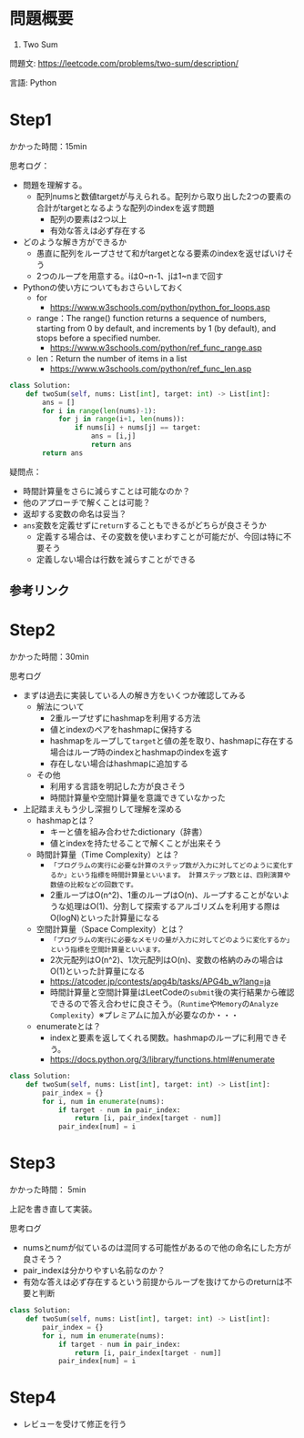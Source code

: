 # 問題概要
1. Two Sum

問題文: https://leetcode.com/problems/two-sum/description/

言語: Python

# Step1

かかった時間：15min

思考ログ：
- 問題を理解する。
  - 配列numsと数値targetが与えられる。配列から取り出した2つの要素の合計がtargetとなるような配列のindexを返す問題
    - 配列の要素は2つ以上
    - 有効な答えは必ず存在する
- どのような解き方ができるか
  - 愚直に配列をループさせて和がtargetとなる要素のindexを返せばいけそう
  - 2つのループを用意する。iは0~n-1、jは1~nまで回す
- Pythonの使い方についてもおさらいしておく
  - for
    - https://www.w3schools.com/python/python_for_loops.asp
  - range：The range() function returns a sequence of numbers, starting from 0 by default, and increments by 1 (by default), and stops before a specified number.
    - https://www.w3schools.com/python/ref_func_range.asp
  - len：Return the number of items in a list
    - https://www.w3schools.com/python/ref_func_len.asp
  
```python
class Solution:
    def twoSum(self, nums: List[int], target: int) -> List[int]:
        ans = []
        for i in range(len(nums)-1):
            for j in range(i+1, len(nums)):
                if nums[i] + nums[j] == target:
                    ans = [i,j]
                    return ans
        return ans
```
疑問点：
- 時間計算量をさらに減らすことは可能なのか？
- 他のアプローチで解くことは可能？
- 返却する変数の命名は妥当？
- ```ans```変数を定義せずに```return```することもできるがどちらが良さそうか
  - 定義する場合は、その変数を使いまわすことが可能だが、今回は特に不要そう
  - 定義しない場合は行数を減らすことができる

参考リンク
- 

# Step2
かかった時間：30min

思考ログ
- まずは過去に実装している人の解き方をいくつか確認してみる
  - 解法について
    - 2重ループせずにhashmapを利用する方法
    - 値とindexのペアをhashmapに保持する
    - hashmapをループして```target```と値の差を取り、hashmapに存在する場合はループ時のindexとhashmapのindexを返す
    - 存在しない場合はhashmapに追加する
  - その他
    - 利用する言語を明記した方が良さそう
    - 時間計算量や空間計算量を意識できていなかった
- 上記踏まえもう少し深掘りして理解を深める
  - hashmapとは？
    - キーと値を組み合わせたdictionary（辞書）
    - 値とindexを持たせることで解くことが出来そう
  - 時間計算量（Time Complexity）とは？
    - ```「プログラムの実行に必要な計算のステップ数が入力に対してどのように変化するか」という指標を時間計算量といいます。 計算ステップ数とは、四則演算や数値の比較などの回数です。```
    - 2重ループはO(n^2)、1重のループはO(n)、ループすることがないような処理はO(1)、分割して探索するアルゴリズムを利用する際はO(logN)といった計算量になる
  - 空間計算量（Space Complexity）とは？
    - ```「プログラムの実行に必要なメモリの量が入力に対してどのように変化するか」という指標を空間計算量といいます。```
    - 2次元配列はO(n^2)、1次元配列はO(n)、変数の格納のみの場合はO(1)といった計算量になる
    - https://atcoder.jp/contests/apg4b/tasks/APG4b_w?lang=ja
    - 時間計算量と空間計算量はLeetCodeの```submit```後の実行結果から確認できるので答え合わせに良さそう。（```Runtime```や```Memory```の```Analyze Complexity```）※プレミアムに加入が必要なのか・・・
  - enumerateとは？
    - indexと要素を返してくれる関数。hashmapのループに利用できそう。
    - https://docs.python.org/3/library/functions.html#enumerate

```python
class Solution:
    def twoSum(self, nums: List[int], target: int) -> List[int]:
        pair_index = {}
        for i, num in enumerate(nums):
            if target - num in pair_index:
                return [i, pair_index[target - num]]
            pair_index[num] = i
```

# Step3
かかった時間： 5min

上記を書き直して実装。

思考ログ
- numsとnumが似ているのは混同する可能性があるので他の命名にした方が良さそう？
- pair_indexは分かりやすい名前なのか？
- 有効な答えは必ず存在するという前提からループを抜けてからのreturnは不要と判断

```python
class Solution:
    def twoSum(self, nums: List[int], target: int) -> List[int]:
        pair_index = {}
        for i, num in enumerate(nums):
            if target - num in pair_index:
                return [i, pair_index[target - num]]
            pair_index[num] = i
```

# Step4 
- レビューを受けて修正を行う

```python


```
